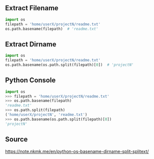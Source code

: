 ## Extract Filename

```python
import os
filepath = 'home/userX/projectN/readme.txt'
os.path.basename(filepath)  # 'readme.txt'
```

## Extract Dirname

```python
import os
filepath = 'home/userX/projectN/readme.txt'
os.path.basename(os.path.split(filepath)[0])  # 'projectN'
```

## Python Console

```python
import os
>>> filepath = 'home/userX/projectN/readme.txt'
>>> os.path.basename(filepath)
'readme.txt'
>>> os.path.split(filepath)
('home/userX/projectN', 'readme.txt')
>>> os.path.basename(os.path.split(filepath)[0])
'projectN'
```

## Source

https://note.nkmk.me/en/python-os-basename-dirname-split-splitext/
